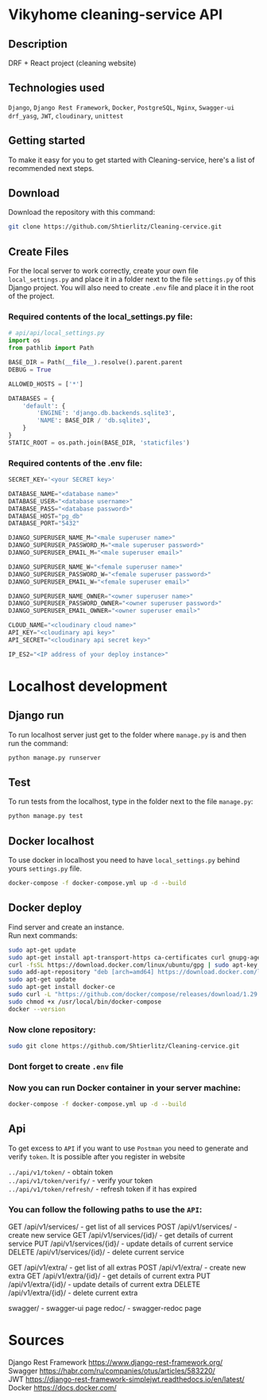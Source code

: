 # Vikyhome cleaning-service API

## Description
DRF + React project (cleaning website)

## Technologies used
`Django`, `Django Rest Framework`,  `Docker`,  `PostgreSQL`, `Nginx`, `Swagger-ui drf_yasg`, `JWT`, `cloudinary`, `unittest`



## Getting started

To make it easy for you to get started with Cleaning-service, 
here's a list of recommended next steps.

## Download
Download the repository with this command: 
```bash
git clone https://github.com/Shtierlitz/Cleaning-cervice.git
```

## Create Files
For the local server to work correctly, create your own file `local_settings.py` 
and place it in a folder next to the file `settings.py` of this Django project.
You will also need to create `.env` file and place it in the root of the project.

### Required contents of the local_settings.py file:
```python  
# api/api/local_settings.py
import os
from pathlib import Path

BASE_DIR = Path(__file__).resolve().parent.parent
DEBUG = True

ALLOWED_HOSTS = ['*']

DATABASES = {
    'default': {
        'ENGINE': 'django.db.backends.sqlite3',
        'NAME': BASE_DIR / 'db.sqlite3',
    }
}
STATIC_ROOT = os.path.join(BASE_DIR, 'staticfiles') 
```

### Required contents of the .env file:
```python
SECRET_KEY='<your SECRET key>'   

DATABASE_NAME="<database name>"  
DATABASE_USER="<database username>"  
DATABASE_PASS="<database password>"  
DATABASE_HOST="pg_db"  
DATABASE_PORT="5432"

DJANGO_SUPERUSER_NAME_M="<male superuser name>"
DJANGO_SUPERUSER_PASSWORD_M="<male superuser password>"
DJANGO_SUPERUSER_EMAIL_M="<male superuser email>"

DJANGO_SUPERUSER_NAME_W="<female superuser name>"
DJANGO_SUPERUSER_PASSWORD_W="<female superuser password>"
DJANGO_SUPERUSER_EMAIL_W="<female superuser email>"

DJANGO_SUPERUSER_NAME_OWNER="<owner superuser name>"
DJANGO_SUPERUSER_PASSWORD_OWNER="<owner superuser password>"
DJANGO_SUPERUSER_EMAIL_OWNER="<owner superuser email>"

CLOUD_NAME="<cloudinary cloud name>"
API_KEY="<cloudinary api key>"
API_SECRET="<cloudinary api secret key>"

IP_ES2="<IP address of your deploy instance>"
```

# Localhost development

## Django run
To run localhost server just get to the folder where `manage.py` is and then run the command:
```bash
python manage.py runserver
```
## Test 

To run tests from the localhost, type in the folder next to the file `manage.py`:  
```bash
python manage.py test 
````

## Docker localhost
To use docker in localhost you need to have `local_settings.py` behind yours `settings.py` file.
```bash
docker-compose -f docker-compose.yml up -d --build

````

## Docker deploy
Find server and create an instance.  
Run next commands:  
```bash
sudo apt-get update  
sudo apt-get install apt-transport-https ca-certificates curl gnupg-agent software-properties-common  
curl -fsSL https://download.docker.com/linux/ubuntu/gpg | sudo apt-key add -  
sudo add-apt-repository "deb [arch=amd64] https://download.docker.com/linux/ubuntu $(lsb_release -cs) stable"  
sudo apt-get update  
sudo apt-get install docker-ce  
sudo curl -L "https://github.com/docker/compose/releases/download/1.29.2/docker-compose-$(uname -s)-$(uname -m)"  
sudo chmod +x /usr/local/bin/docker-compose  
docker --version  
```

### Now clone repository:
```bash
sudo git clone https://github.com/Shtierlitz/Cleaning-cervice.git
```

### Dont forget to create `.env` file
### Now you can run Docker container in your server machine:
```bash
docker-compose -f docker-compose.yml up -d --build
```

## Api 
To get excess to `API` if you want to use `Postman` 
you need to generate and verify `token`. It is possible after you register in website

`../api/v1/token/` - obtain token  
`../api/v1/token/verify/` - verify your token  
`../api/v1/token/refresh/` - refresh token if it has expired

### You can follow the following paths to use the `API`:

GET /api/v1/services/ - get list of all services
POST /api/v1/services/ - create new service
GET /api/v1/services/{id}/ - get details of current service
PUT /api/v1/services/{id}/ - update details of current service
DELETE /api/v1/services/{id}/ - delete current service

GET /api/v1/extra/ - get list of all extras
POST /api/v1/extra/ - create new extra
GET /api/v1/extra/{id}/ - get details of current extra
PUT /api/v1/extra/{id}/ - update details of current extra
DELETE /api/v1/extra/{id}/ - delete current extra

swagger/ - swagger-ui page
redoc/ - swagger-redoc page

# Sources
Django Rest Framework https://www.django-rest-framework.org/  
Swagger https://habr.com/ru/companies/otus/articles/583220/  
JWT https://django-rest-framework-simplejwt.readthedocs.io/en/latest/  
Docker https://docs.docker.com/  

